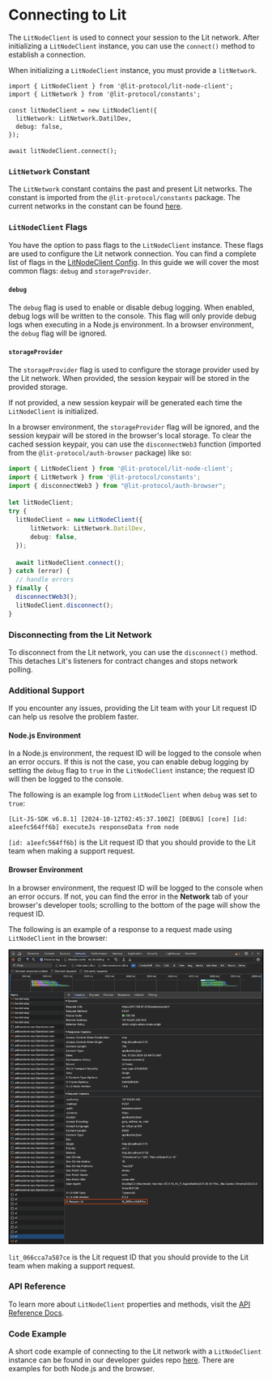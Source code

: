 # Connecting to Lit

The `LitNodeClient` is used to connect your session to the Lit network. After initializing a `LitNodeClient` instance, you can use the `connect()` method to establish a connection.

When initializing a `LitNodeClient` instance, you must provide a `litNetwork`.

```tsx
import { LitNodeClient } from '@lit-protocol/lit-node-client';
import { LitNetwork } from '@lit-protocol/constants';

const litNodeClient = new LitNodeClient({
  litNetwork: LitNetwork.DatilDev,
  debug: false,
});

await litNodeClient.connect();
```

### `LitNetwork` Constant

The `LitNetwork` constant contains the past and present Lit networks. The constant is imported from the `@lit-protocol/constants` package. The current networks in the constant can be found [here](https://v6-api-doc-lit-js-sdk.vercel.app/enums/constants_src.LitNetwork.html).

### `LitNodeClient` Flags

You have the option to pass flags to the `LitNodeClient` instance. These flags are used to configure the Lit network connection. You can find a complete list of flags in the [LitNodeClient Config](https://v6-api-doc-lit-js-sdk.vercel.app/interfaces/types_src.LitNodeClientConfig.html). In this guide we will cover the most common flags: `debug` and `storageProvider`.

#### `debug`

The `debug` flag is used to enable or disable debug logging. When enabled, debug logs will be written to the console. This flag will only provide debug logs when executing in a Node.js environment. In a browser environment, the `debug` flag will be ignored.

#### `storageProvider`

The `storageProvider` flag is used to configure the storage provider used by the Lit network. When provided, the session keypair will be stored in the provided storage.

If not provided, a new session keypair will be generated each time the `LitNodeClient` is initialized.

In a browser environment, the `storageProvider` flag will be ignored, and the session keypair will be stored in the browser's local storage. To clear the cached session keypair, you can use the `disconnectWeb3` function (imported from the `@lit-protocol/auth-browser` package) like so:

```ts
import { LitNodeClient } from '@lit-protocol/lit-node-client';
import { LitNetwork } from '@lit-protocol/constants';
import { disconnectWeb3 } from "@lit-protocol/auth-browser";

let litNodeClient;
try {
  litNodeClient = new LitNodeClient({
      litNetwork: LitNetwork.DatilDev,
      debug: false,
  });

  await litNodeClient.connect();
} catch (error) {
  // handle errors
} finally {
  disconnectWeb3();
  litNodeClient.disconnect();
}
```

### Disconnecting from the Lit Network

To disconnect from the Lit network, you can use the `disconnect()` method. This detaches Lit's listeners for contract changes and stops network polling.

### Additional Support

If you encounter any issues, providing the Lit team with your Lit request ID can help us resolve the problem faster.

#### Node.js Environment

In a Node.js environment, the request ID will be logged to the console when an error occurs. If this is not the case, you can enable debug logging by setting the `debug` flag to `true` in the `LitNodeClient` instance; the request ID will then be logged to the console.

The following is an example log from `LitNodeClient` when `debug` was set to `true`:

```
[Lit-JS-SDK v6.8.1] [2024-10-12T02:45:37.100Z] [DEBUG] [core] [id: a1eefc564ff6b] executeJs responseData from node
```

`[id: a1eefc564ff6b]` is the Lit request ID that you should provide to the Lit team when making a support request.

#### Browser Environment

In a browser environment, the request ID will be logged to the console when an error occurs. If not, you can find the error in the **Network** tab of your browser's developer tools; scrolling to the bottom of the page will show the request ID.

The following is an example of a response to a request made using `LitNodeClient` in the browser:

![Lit Node Client Browser Request](../../../static/build/getting-started/browser-request-id.png)

`lit_066cca7a587ce` is the Lit request ID that you should provide to the Lit team when making a support request.

### API Reference

To learn more about `LitNodeClient` properties and methods, visit the [API Reference Docs](https://v6-api-doc-lit-js-sdk.vercel.app/classes/core_src.LitCore.html).

### Code Example

A short code example of connecting to the Lit network with a `LitNodeClient` instance can be found in our developer guides repo [here](https://github.com/LIT-Protocol/developer-guides-code/tree/master/starter-guides). There are examples for both Node.js and the browser.

